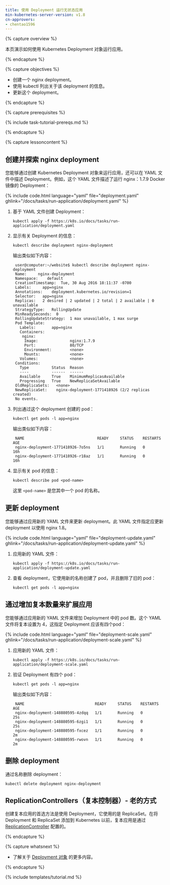 ```yaml
---
title: 使用 Deployment 运行无状态应用
min-kubernetes-server-version: v1.8
cn-approvers:
- chentao1596
---
```



{% capture overview %}


本页演示如何使用 Kubernetes Deployment 对象运行应用。

{% endcapture %}


{% capture objectives %}


* 创建一个 nginx deployment。
* 使用 kubectl 列出关于该 deployment 的信息。
* 更新这个 deployment。

{% endcapture %}


{% capture prerequisites %}

{% include task-tutorial-prereqs.md %}

{% endcapture %}


{% capture lessoncontent %}


## 创建并探索 nginx deployment


您能够通过创建 Kubernetes Deployment 对象来运行应用，还可以在 YAML 文件中描述 Deployment。例如，这个 YAML 文件描述了运行 nginx：1.7.9 Docker 镜像的 Deployment：

{% include code.html language="yaml" file="deployment.yaml" ghlink="/docs/tasks/run-application/deployment.yaml" %}



1. 基于 YAML 文件创建 Deployment：

       kubectl apply -f https://k8s.io/docs/tasks/run-application/deployment.yaml


1. 显示有关 Deployment 的信息：

       kubectl describe deployment nginx-deployment
	   
    输出类似如下内容：

        user@computer:~/website$ kubectl describe deployment nginx-deployment
        Name:     nginx-deployment
        Namespace:    default
        CreationTimestamp:  Tue, 30 Aug 2016 18:11:37 -0700
        Labels:     app=nginx
        Annotations:    deployment.kubernetes.io/revision=1
        Selector:   app=nginx
        Replicas:   2 desired | 2 updated | 2 total | 2 available | 0 unavailable
        StrategyType:   RollingUpdate
        MinReadySeconds:  0
        RollingUpdateStrategy:  1 max unavailable, 1 max surge
        Pod Template:
          Labels:       app=nginx
          Containers:
           nginx:
            Image:              nginx:1.7.9
            Port:               80/TCP
            Environment:        <none>
            Mounts:             <none>
          Volumes:              <none>
        Conditions:
          Type          Status  Reason
          ----          ------  ------
          Available     True    MinimumReplicasAvailable
          Progressing   True    NewReplicaSetAvailable
        OldReplicaSets:   <none>
        NewReplicaSet:    nginx-deployment-1771418926 (2/2 replicas created)
        No events.
		

1. 列出通过这个 deployment 创建的 pod：

       kubectl get pods -l app=nginx

    输出类似如下内容：

        NAME                                READY     STATUS    RESTARTS   AGE
        nginx-deployment-1771418926-7o5ns   1/1       Running   0          16h
        nginx-deployment-1771418926-r18az   1/1       Running   0          16h
		

1. 显示有关 pod 的信息：

       kubectl describe pod <pod-name>


   这里 `<pod-name>` 是您其中一个 pod 的名称。


## 更新 deployment


您能够通过应用新的 YAML 文件来更新 deployment。此 YAML 文件指定应更新 deployment 以使用 nginx 1.8。

{% include code.html language="yaml" file="deployment-update.yaml" ghlink="/docs/tasks/run-application/deployment-update.yaml" %}


1. 应用新的 YAML 文件：

       kubectl apply -f https://k8s.io/docs/tasks/run-application/deployment-update.yaml


1. 查看 deployment，它使用新的名称创建了 pod，并且删除了旧的 pod：

       kubectl get pods -l app=nginx


## 通过增加复本数量来扩展应用


您能够通过应用新的 YAML 文件来增加 Deployment 中的 pod 数。这个 YAML 文件将复本设置为 4，这指定 Deployment 应该有四个pod：

{% include code.html language="yaml" file="deployment-scale.yaml" ghlink="/docs/tasks/run-application/deployment-scale.yaml" %}


1. 应用新的 YAML 文件：

       kubectl apply -f https://k8s.io/docs/tasks/run-application/deployment-scale.yaml


1. 验证 Deployment 有四个 pod：

       kubectl get pods -l app=nginx

    输出类似如下内容：

        NAME                               READY     STATUS    RESTARTS   AGE
        nginx-deployment-148880595-4zdqq   1/1       Running   0          25s
        nginx-deployment-148880595-6zgi1   1/1       Running   0          25s
        nginx-deployment-148880595-fxcez   1/1       Running   0          2m
        nginx-deployment-148880595-rwovn   1/1       Running   0          2m
		

## 删除 deployment


通过名称删除 deployment：

    kubectl delete deployment nginx-deployment


## ReplicationControllers（复本控制器）- 老的方式


创建复本应用的首选方法是使用 Deployment，它使用的是 ReplicaSet。在将 Deployment 和 ReplicaSet 添加到 Kubernetes 以前，复本应用是通过 [ReplicationController](/docs/concepts/workloads/controllers/replicationcontroller/) 配置的。

{% endcapture %}


{% capture whatsnext %}


* 了解关于 [Deployment 对象](/docs/concepts/workloads/controllers/deployment/) 的更多内容。

{% endcapture %}

{% include templates/tutorial.md %}
